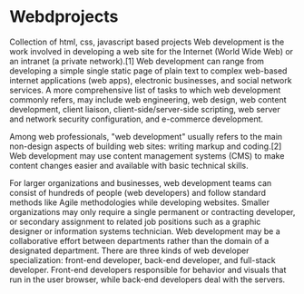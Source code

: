 # Webdprojects
Collection of html, css, javascript based projects 
Web development is the work involved in developing a web site for the Internet (World Wide Web) or an intranet (a private network).[1] Web development can range from developing a simple single static page of plain text to complex web-based internet applications (web apps), electronic businesses, and social network services. A more comprehensive list of tasks to which web development commonly refers, may include web engineering, web design, web content development, client liaison, client-side/server-side scripting, web server and network security configuration, and e-commerce development.

Among web professionals, "web development" usually refers to the main non-design aspects of building web sites: writing markup and coding.[2] Web development may use content management systems (CMS) to make content changes easier and available with basic technical skills.

For larger organizations and businesses, web development teams can consist of hundreds of people (web developers) and follow standard methods like Agile methodologies while developing websites. Smaller organizations may only require a single permanent or contracting developer, or secondary assignment to related job positions such as a graphic designer or information systems technician. Web development may be a collaborative effort between departments rather than the domain of a designated department. There are three kinds of web developer specialization: front-end developer, back-end developer, and full-stack developer. Front-end developers responsible for behavior and visuals that run in the user browser, while back-end developers deal with the servers.
